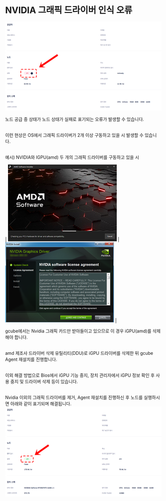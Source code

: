# **NVIDIA 그래픽 드라이버 인식 오류**

![NVIDIA 그래픽 드라이버 인식 오류 이미지.png](img/NVIDIA-graphic-driver-error/NVIDIA%20그래픽%20드라이버%20인식%20오류%20이미지.png)<br>

노드 공급 중 상태가 노드 상태가 실패로 표기되는 오류가 발생할 수 있습니다.<br><br>

이런 현상은 OS에서 그래픽 드라이버가 2개 이상 구동하고 있을 시 발생할 수 있습니다.<br><br>

예시) NVIDIA와 IGPU(amd) 두 개의 그래픽 드라이버를 구동하고 있을 시<br>

| ![amd raiden graphic driver 이미지.PNG](img/NVIDIA-graphic-driver-error/amd%20raiden%20graphic%20driver%20size%20down%20이미지.PNG) | ![nvidia graphic driver 이미지.PNG](img/NVIDIA-graphic-driver-error/nvidia%20graphic%20driver%20size%20down%20이미지.PNG) |

gcube에서는 Nvidia 그래픽 카드만 받아들이고 있으므로 이 경우 iGPU(amd)를 삭제해야 합니다.<br><br>

amd 제조사 드라이버 삭제 유틸리티(DDU)로 iGPU 드라이버를 삭제한 뒤 gcube Agent 재설치를 진행합니다. <br><br>

이외 해결 방법으로 Bios에서 iGPU 기능 중지, 장치 관리자에서 iGPU 정보 확인 후 사용 중지 및 드라이버 삭제 등이 있습니다.<br><br>

Nvidia 이외의 그래픽 드라이버를 제거, Agent 재설치를 진행하신 후 노드를 실행하시면 아래와 같이 표기되며 해결됩니다.<br>
![NVIDIA 그래픽 드라이버 인식 오류 해결 이미지.png](img/NVIDIA-graphic-driver-error/NVIDIA%20그래픽%20드라이버%20인식%20오류%20해결%20이미지.png)